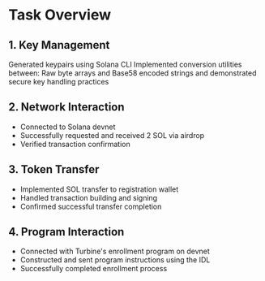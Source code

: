 # Task Overview
## 1. Key Management

Generated keypairs using Solana CLI
Implemented conversion utilities between: Raw byte arrays and Base58 encoded strings and demonstrated secure key handling practices

## 2. Network Interaction

 - Connected to Solana devnet
 - Successfully requested and received 2 SOL via airdrop
 - Verified transaction confirmation

## 3. Token Transfer

 - Implemented SOL transfer to registration wallet
 - Handled transaction building and signing
 - Confirmed successful transfer completion

## 4. Program Interaction

 - Connected with Turbine's enrollment program on devnet
 - Constructed and sent program instructions using the IDL
 - Successfully completed enrollment process
